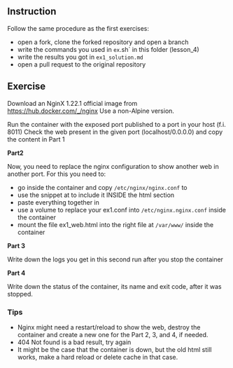 ## Instruction

Follow the same procedure as the first exercises:

- open a fork, clone the forked repository and open a branch
- write the commands you used in `ex`.sh` in this folder (lesson_4)
- write the results you got in `ex1_solution.md` 
- open a pull request to the original repository

## Exercise

Download an NginX 1.22.1 official image from https://hub.docker.com/_/nginx
Use a non-Alpine version.

Run the container with the exposed port published to a port in your host (f.i. 8011)
Check the web present in the given port (localhost/0.0.0.0) and copy the content
in [](ex1_solution.md) Part 1

**Part2**

Now, you need to replace the nginx configuration to show another web in another port. For this
you need to:
- go inside the container and copy `/etc/nginx/nginx.conf` to [](ex.conf)
- use the snippet at [](src/nginx.conf) to include it INSIDE the html section
- paste everything together in [](ex1.conf)
- use a volume to replace your ex1.conf into `/etc/nginx.nginx.conf` inside the container
- mount the file ex1_web.html into the right file at `/var/www/` inside the container


**Part 3**

Write down the logs you get in this second run after you stop the container

**Part 4**

Write down the status of the container, its name and exit code, after it was stopped.


### Tips

- Nginx might need a restart/reload to show the web, destroy the container and create a new one
for the Part 2, 3, and 4, if needed.
- 404 Not found is a bad result, try again
- It might be the case that the container is down, but the old html still works, make a hard
  reload or delete cache in that case.